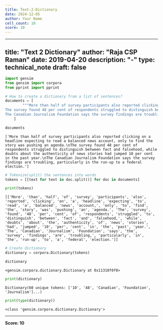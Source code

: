 ```yaml
---
title: Text-2-Dictionary
date: 2024-12-05
author: Your Name
cell_count: 10
score: 10
---
```


---
title: "Text 2 Dictionary"
author: "Raja CSP Raman"
date: 2019-04-20
description: "-"
type: technical_note
draft: false
---

```python
import gensim
from gensim import corpora
from pprint import pprint
```


```python
# How to create a dictionary from a list of sentences?
documents = [
        """More than half of survey participants also reported clicking on a headline expecting to read a balanced news account, only to find the story was pushing an agenda.
The survey found 48 per cent of respondents struggled to distinguish between fact and falsehood, while doubts about the authenticity of news stories had jumped 10 per cent in the past year.
The Canadian Journalism Foundation says the survey findings are troubling, particularly in the run-up to a federal election."""
    ]
```


```python
documents
```




    ['More than half of survey participants also reported clicking on a headline expecting to read a balanced news account, only to find the story was pushing an agenda.\nThe survey found 48 per cent of respondents struggled to distinguish between fact and falsehood, while doubts about the authenticity of news stories had jumped 10 per cent in the past year.\nThe Canadian Journalism Foundation says the survey findings are troubling, particularly in the run-up to a federal election.']




```python
# Tokenize(split) the sentences into words
tokens = [[text for text in doc.split()] for doc in documents]
```


```python
print(tokens)
```

    [['More', 'than', 'half', 'of', 'survey', 'participants', 'also', 'reported', 'clicking', 'on', 'a', 'headline', 'expecting', 'to', 'read', 'a', 'balanced', 'news', 'account,', 'only', 'to', 'find', 'the', 'story', 'was', 'pushing', 'an', 'agenda.', 'The', 'survey', 'found', '48', 'per', 'cent', 'of', 'respondents', 'struggled', 'to', 'distinguish', 'between', 'fact', 'and', 'falsehood,', 'while', 'doubts', 'about', 'the', 'authenticity', 'of', 'news', 'stories', 'had', 'jumped', '10', 'per', 'cent', 'in', 'the', 'past', 'year.', 'The', 'Canadian', 'Journalism', 'Foundation', 'says', 'the', 'survey', 'findings', 'are', 'troubling,', 'particularly', 'in', 'the', 'run-up', 'to', 'a', 'federal', 'election.']]



```python
# Create dictionary
dictionary = corpora.Dictionary(tokens)
```


```python
dictionary
```




    <gensim.corpora.dictionary.Dictionary at 0x11310f0f0>




```python
print(dictionary)
```

    Dictionary(60 unique tokens: ['10', '48', 'Canadian', 'Foundation', 'Journalism']...)



```python
print(type(dictionary))
```

    <class 'gensim.corpora.dictionary.Dictionary'>



---
**Score: 10**